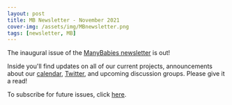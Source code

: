 ```yaml
---
layout: post
title: MB Newsletter - November 2021
cover-img: /assets/img/MBnewsletter.png
tags: [newsletter, MB]
---
```


The inaugural issue of the [ManyBabies newsletter](https://mailchi.mp/c627f0719da0/manybabies-newsletter-nov2021) is out! 

Inside you'll find updates on all of our current projects, announcements about our [calendar](https://calendar.google.com/calendar/u/0/embed?src=manybabies.director@gmail.com&ctz=America/Los_Angeles), [Twitter](https://twitter.com/Many_Babies), and upcoming discussion groups. Please give it a read!

To subscribe for future issues, click [here](https://t.co/7zxifYO7qN?amp=1).
